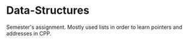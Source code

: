 # Data-Structures
Semester's assignment.
Mostly used lists in order to learn pointers and addresses in CPP.
